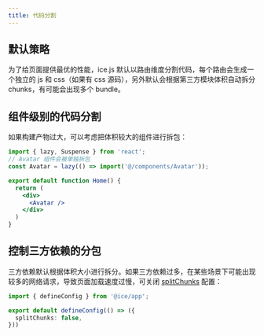 ```yaml
---
title: 代码分割
---
```


## 默认策略

为了给页面提供最优的性能，ice.js 默认以路由维度分割代码，每个路由会生成一个独立的 js 和 css（如果有 css 源码），另外默认会根据第三方模块体积自动拆分 chunks，有可能会出现多个 bundle。

## 组件级别的代码分割

如果构建产物过大，可以考虑把体积较大的组件进行拆包：

```jsx
import { lazy, Suspense } from 'react';
// Avatar 组件会被单独拆包
const Avatar = lazy(() => import('@/components/Avatar'));

export default function Home() {
  return (
    <div>
      <Avatar />
    </div>
  )
}
```

## 控制三方依赖的分包

三方依赖默认根据体积大小进行拆分。如果三方依赖过多，在某些场景下可能出现较多的网络请求，导致页面加载速度过慢，可关闭 [splitChunks](../basic/config#splitchunks) 配置：

```ts title="ice.config.mts"
import { defineConfig } from '@ice/app';

export default defineConfig(() => ({
  splitChunks: false,
}))
```
